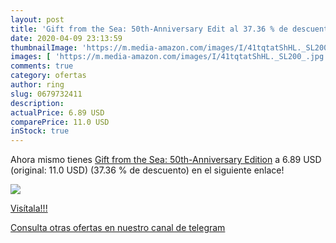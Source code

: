 ```yaml
---
layout: post
title: 'Gift from the Sea: 50th-Anniversary Edit al 37.36 % de descuento'
date: 2020-04-09 23:13:59
thumbnailImage: 'https://m.media-amazon.com/images/I/41tqtatShHL._SL200_.jpg'
images: [ 'https://m.media-amazon.com/images/I/41tqtatShHL._SL200_.jpg' ]
comments: true
category: ofertas
author: ring
slug: 0679732411
description:
actualPrice: 6.89 USD
comparePrice: 11.0 USD
inStock: true
---
```


Ahora mismo tienes [Gift from the Sea: 50th-Anniversary Edition](https://www.amazon.com/dp/0679732411/?tag=redken08-20) a 6.89 USD (original: 11.0 USD) (37.36 %  de descuento) en el siguiente enlace!

[![](https://m.media-amazon.com/images/I/41tqtatShHL._SL200_.jpg)](https://www.amazon.com/dp/0679732411/?tag=redken08-20)

[Visítala!!!](https://www.amazon.com/dp/0679732411/?tag=redken08-20)

[Consulta otras ofertas en nuestro canal de telegram](https://t.me/s/ofertas25)
